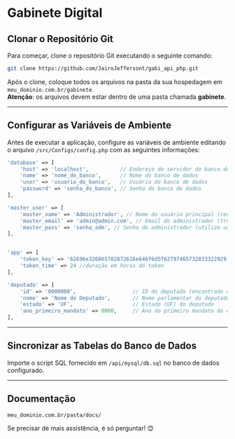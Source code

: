 
# Gabinete Digital

## Clonar o Repositório Git

Para começar, clone o repositório Git executando o seguinte comando:

```bash
git clone https://github.com/JairoJeffersont/gabi_api_php.git
```

Após o clone, coloque todos os arquivos na pasta da sua hospedagem em `meu_dominio.com.br/gabinete`.  
**Atenção**: os arquivos devem estar dentro de uma pasta chamada **gabinete**.

---

## Configurar as Variáveis de Ambiente

Antes de executar a aplicação, configure as variáveis de ambiente editando o arquivo `/src/Configs/config.php` com as seguintes informações:

```php
'database' => [
    'host' => 'localhost',          // Endereço do servidor do banco de dados
    'name' => 'nome_do_banco',      // Nome do banco de dados
    'user' => 'usuario_do_banco',   // Usuário do banco de dados
    'password' => 'senha_do_banco', // Senha do banco de dados
],

'master_user' => [
    'master_name' => 'Administrador', // Nome do usuário principal (recomenda-se personalizar para maior segurança)
    'master_email' => 'admin@admin.com', // Email do administrador (troque por um email único e seguro)
    'master_pass' => 'senha_adm', // Senha do administrador (utilize uma senha forte e exclusiva)
],


'app' => [
    'token_key' => '62696e326865782872616e646f6d5f62797465732833322929', //CHAVE SECRETA DO JWT
    'token_time' => 24 //duração em horas do token
],

'deputado' => [
    'id' => '0000000',                  // ID do deputado (encontrado em https://www.camara.leg.br/deputados/quem-sao ou na API: https://dadosabertos.camara.leg.br/api/v2/deputados?ordem=ASC&ordenarPor=nome)
    'nome' => 'Nome do Deputado',       // Nome parlamentar do deputado
    'estado' => 'UF',                   // Estado (UF) do deputado
    'ano_primeiro_mandato' => 0000,     // Ano do primeiro mandato do deputado
],
```

---

## Sincronizar as Tabelas do Banco de Dados

Importe o script SQL fornecido em `/api/mysql/db.sql` no banco de dados configurado.

---

## Documentação



```
meu_dominio.com.br/pasta/docs/
```



Se precisar de mais assistência, é só perguntar! 😊